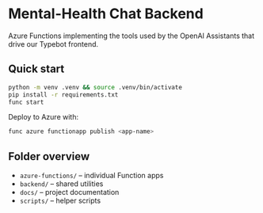 # Mental-Health Chat Backend

Azure Functions implementing the tools used by the OpenAI Assistants that drive
our Typebot frontend.

## Quick start

```bash
python -m venv .venv && source .venv/bin/activate
pip install -r requirements.txt
func start
```

Deploy to Azure with:

```bash
func azure functionapp publish <app-name>
```

## Folder overview

- `azure-functions/` – individual Function apps
- `backend/` – shared utilities
- `docs/` – project documentation
- `scripts/` – helper scripts
